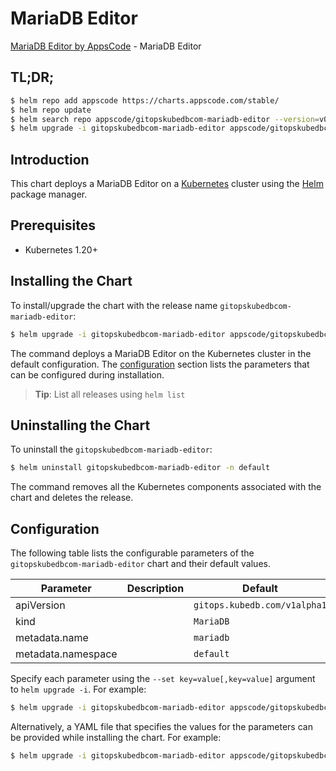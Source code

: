 # MariaDB Editor

[MariaDB Editor by AppsCode](https://appscode.com) - MariaDB Editor

## TL;DR;

```bash
$ helm repo add appscode https://charts.appscode.com/stable/
$ helm repo update
$ helm search repo appscode/gitopskubedbcom-mariadb-editor --version=v0.15.0
$ helm upgrade -i gitopskubedbcom-mariadb-editor appscode/gitopskubedbcom-mariadb-editor -n default --create-namespace --version=v0.15.0
```

## Introduction

This chart deploys a MariaDB Editor on a [Kubernetes](http://kubernetes.io) cluster using the [Helm](https://helm.sh) package manager.

## Prerequisites

- Kubernetes 1.20+

## Installing the Chart

To install/upgrade the chart with the release name `gitopskubedbcom-mariadb-editor`:

```bash
$ helm upgrade -i gitopskubedbcom-mariadb-editor appscode/gitopskubedbcom-mariadb-editor -n default --create-namespace --version=v0.15.0
```

The command deploys a MariaDB Editor on the Kubernetes cluster in the default configuration. The [configuration](#configuration) section lists the parameters that can be configured during installation.

> **Tip**: List all releases using `helm list`

## Uninstalling the Chart

To uninstall the `gitopskubedbcom-mariadb-editor`:

```bash
$ helm uninstall gitopskubedbcom-mariadb-editor -n default
```

The command removes all the Kubernetes components associated with the chart and deletes the release.

## Configuration

The following table lists the configurable parameters of the `gitopskubedbcom-mariadb-editor` chart and their default values.

|     Parameter      | Description |                 Default                 |
|--------------------|-------------|-----------------------------------------|
| apiVersion         |             | <code>gitops.kubedb.com/v1alpha1</code> |
| kind               |             | <code>MariaDB</code>                    |
| metadata.name      |             | <code>mariadb</code>                    |
| metadata.namespace |             | <code>default</code>                    |


Specify each parameter using the `--set key=value[,key=value]` argument to `helm upgrade -i`. For example:

```bash
$ helm upgrade -i gitopskubedbcom-mariadb-editor appscode/gitopskubedbcom-mariadb-editor -n default --create-namespace --version=v0.15.0 --set apiVersion=gitops.kubedb.com/v1alpha1
```

Alternatively, a YAML file that specifies the values for the parameters can be provided while
installing the chart. For example:

```bash
$ helm upgrade -i gitopskubedbcom-mariadb-editor appscode/gitopskubedbcom-mariadb-editor -n default --create-namespace --version=v0.15.0 --values values.yaml
```
